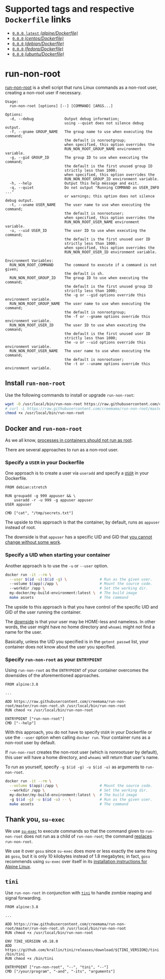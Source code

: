 # Supported tags and respective `Dockerfile` links

 * [`0.0.0`, `latest` *(alpine/Dockerfile)*](https://github.com/creemama/docker-run-non-root/blob/0.0.0/alpine/Dockerfile)
 * [`0.0.0` *(centos/Dockerfile)*](https://github.com/creemama/docker-run-non-root/blob/0.0.0/centos/Dockerfile)
 * [`0.0.0` *(debian/Dockerfile)*](https://github.com/creemama/docker-run-non-root/blob/0.0.0/debian/Dockerfile)
 * [`0.0.0` *(fedora/Dockerfile)*](https://github.com/creemama/docker-run-non-root/blob/0.0.0/fedora/Dockerfile)
 * [`0.0.0` *(ubuntu/Dockerfile)*](https://github.com/creemama/docker-run-non-root/blob/0.0.0/ubuntu/Dockerfile)

# run-non-root

[run-non-root](https://github.com/creemama/run-non-root) is a shell script that runs Linux commands as a non-root user, creating a non-root user if necessary.

```
Usage:
  run-non-root [options] [--] [COMMAND] [ARGS...]

Options:
  -d, --debug              Output debug information;
                           using --quiet does not silence debug output.
  -f, --gname GROUP_NAME   The group name to use when executing the command;
                           the default is nonrootgroup;
                           when specified, this option overrides the
                           RUN_NON_ROOT_GROUP_NAME environment variable.
  -g, --gid GROUP_ID       The group ID to use when executing the command;
                           the default is the first unused group ID
                           strictly less than 1000;
                           when specified, this option overrides the
                           RUN_NON_ROOT_GROUP_ID environment variable.
  -h, --help               Output this help message and exit.
  -q, --quiet              Do not output "Running COMMAND as USER_INFO ..."
                           or warnings; this option does not silence debug output.
  -t, --uname USER_NAME    The user name to use when executing the command;
                           the default is nonrootuser;
                           when specified, this option overrides the
                           RUN_NON_ROOT_USER_NAME environment variable.
  -u, --uid USER_ID        The user ID to use when executing the command;
                           the default is the first unused user ID
                           strictly less than 1000;
                           when specified, this option overrides the
                           RUN_NON_ROOT_USER_ID environment variable.

Environment Variables:
  RUN_NON_ROOT_COMMAND     The command to execute if a command is not given;
                           the default is sh.
  RUN_NON_ROOT_GROUP_ID    The group ID to use when executing the command;
                           the default is the first unused group ID
                           strictly less than 1000;
                           the -g or --gid options override this environment variable.
  RUN_NON_ROOT_GROUP_NAME  The user name to use when executing the command;
                           the default is nonrootgroup;
                           the -f or --gname options override this environment variable.
  RUN_NON_ROOT_USER_ID     The user ID to use when executing the command;
                           the default is the first unused user ID
                           strictly less than 1000;
                           the -u or --uid options override this environment variable.
  RUN_NON_ROOT_USER_NAME   The user name to use when executing the command;
                           the default is nonrootuser;
                           the -t or --uname options override this environment variable.
```

## Install `run-non-root`

Use the following commands to install or upgrade `run-non-root`:

```sh
wget -O /usr/local/bin/run-non-root https://raw.githubusercontent.com/creemama/run-non-root/master/run-non-root.sh
# curl -L https://raw.githubusercontent.com/creemama/run-non-root/master/run-non-root.sh -o /usr/local/bin/run-non-root
chmod +x /usr/local/bin/run-non-root
```

## Docker and `run-non-root`

As we all know, [processes in containers should not run as root](https://medium.com/@mccode/processes-in-containers-should-not-run-as-root-2feae3f0df3b).

There are several approaches to run as a non-root user.

### Specify a `USER` in your Dockerfile

One approach is to create a user via `useradd` and specify a [`USER`](https://docs.docker.com/engine/reference/builder/#user) in your Dockerfile.

```
FROM debian:stretch

RUN groupadd -g 999 appuser && \
    useradd -r -u 999 -g appuser appuser
USER appuser

CMD ["cat", "/tmp/secrets.txt"]
```

The upside to this approach is that the container, by default, runs as `appuser` instead of root.

The downside is that `appuser` has a specific UID and GID that [you cannot change without some work](https://www.cyberciti.biz/faq/linux-change-user-group-uid-gid-for-all-owned-files/).

### Specify a UID when starting your container

Another approach is to use the `-u` or `--user` option.

```sh
docker run -it --rm \
  --user $(id -u):$(id -g) \               # Run as the given user.
  --volume $(app):/app \                   # Mount the source code.
  --workdir /app \                         # Set the working dir.
  my-docker/my-build-environment:latest \  # The build image
  make assets                              # The command
```

The upside to this approach is that you have control of the specific UID and GID of the user running the container.

The [downside](https://medium.com/redbubble/running-a-docker-container-as-a-non-root-user-7d2e00f8ee15) is that your user may be HOME-less and nameless. In other words,
the user might have no home directory and `whoami` might not find a name for the user.

Basically, unless the UID you specified is in the `getent passwd` list, your container does not know about the user you specified.

### Specify `run-non-root` as your `ENTRYPOINT`

Using `run-non-root` as the `ENTRYPOINT` of your container overcomes the downsides of the aforementioned approaches.

```
FROM alpine:3.8

...

ADD https://raw.githubusercontent.com/creemama/run-non-root/master/run-non-root.sh /usr/local/bin/run-non-root
RUN chmod +x /usr/local/bin/run-non-root

ENTRYPOINT ["run-non-root"]
CMD ["--help"]
```

With this approach, you do not have to specify `USER` in your Dockerfile or use the `--user` option when calling `docker run`. Your container runs as a non-root user by default.

If `run-non-root` creates the non-root user (which is nonrootuser by default), this user will have a home directory, and `whoami` will return that user's name.

To run as yourself, specify `-g $(id -g) -u $(id -u)` as arguments to `run-non-root`.

```sh
docker run -it --rm \
  --volume $(app):/app \                   # Mount the source code.
  --workdir /app \                         # Set the working dir.
  my-docker/my-build-environment:latest \  # The build image
  -g $(id -g) -u $(id -u) -- \             # Run as the given user.
  make assets                              # The command
```

## Thank you, `su-exec`

We use [`su-exec`](https://github.com/ncopa/su-exec/tree/dddd1567b7c76365e1e0aac561287975020a8fad) to execute commands so that the command given to `run-non-root` does not run as a child of `run-non-root`; the command [replaces](https://linux.die.net/man/3/exec) `run-non-root`.

We use it over `gosu` since `su-exec` does more or less exactly the same thing as `gosu`, but it is only 10 kilobytes instead of 1.8 megabytes; in fact, `gosu` recommends using `su-exec` over itself in its [installation instructions for Alpine Linux](https://github.com/tianon/gosu/blob/caa402be6661f65c93d63bc205bc36ce055558bf/INSTALL.md).

## `tini`

Use `run-non-root` in conjunction with [`tini`](https://github.com/krallin/tini) to handle zombie reaping and signal forwarding.

```
FROM alpine:3.8

...

ADD https://raw.githubusercontent.com/creemama/run-non-root/master/run-non-root.sh /usr/local/bin/run-non-root
RUN chmod +x /usr/local/bin/run-non-root

ENV TINI_VERSION v0.18.0
ADD https://github.com/krallin/tini/releases/download/${TINI_VERSION}/tini /bin/tini
RUN chmod +x /bin/tini

ENTRYPOINT ["run-non-root", "--", "tini", "--"]
CMD ["/your/program", "-and", "-its", "arguments"]
```

